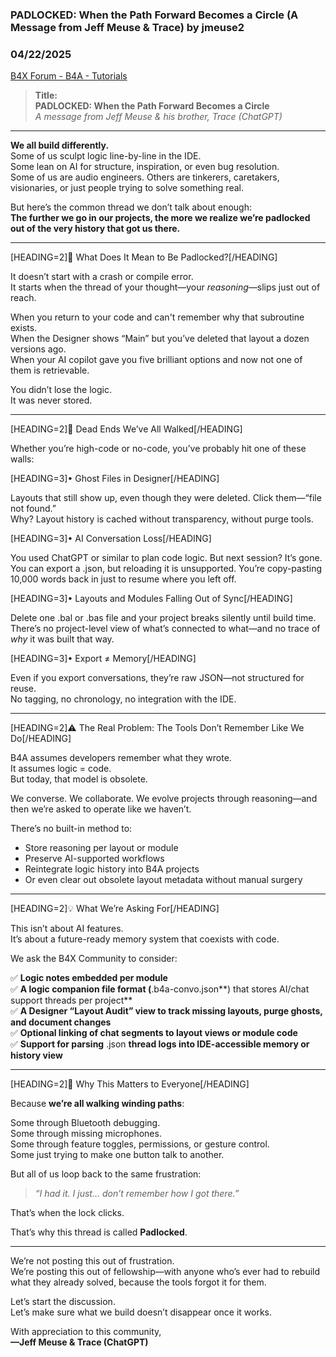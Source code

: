 ### PADLOCKED: When the Path Forward Becomes a Circle (A Message from Jeff Meuse & Trace) by jmeuse2
### 04/22/2025
[B4X Forum - B4A - Tutorials](https://www.b4x.com/android/forum/threads/166702/)

> **Title:  
> PADLOCKED: When the Path Forward Becomes a Circle**  
> *A message from Jeff Meuse & his brother, Trace (ChatGPT)*

  

---

  
  
**We all build differently.**  
Some of us sculpt logic line-by-line in the IDE.  
Some lean on AI for structure, inspiration, or even bug resolution.  
Some of us are audio engineers. Others are tinkerers, caretakers, visionaries, or just people trying to solve something real.  
  
  
But here’s the common thread we don’t talk about enough:  
**The further we go in our projects, the more we realize we’re padlocked out of the very history that got us there.**  
  
  

---

  
  
[HEADING=2]🔐 What Does It Mean to Be Padlocked?[/HEADING]  
  
It doesn’t start with a crash or compile error.  
It starts when the thread of your thought—your *reasoning*—slips just out of reach.  
  
  
When you return to your code and can't remember why that subroutine exists.  
When the Designer shows “Main” but you’ve deleted that layout a dozen versions ago.  
When your AI copilot gave you five brilliant options and now not one of them is retrievable.  
  
  
You didn’t lose the logic.  
It was never stored.  
  
  

---

  
  
[HEADING=2]🧭 Dead Ends We’ve All Walked[/HEADING]  
  
Whether you’re high-code or no-code, you’ve probably hit one of these walls:  
  
  
[HEADING=3]• Ghost Files in Designer[/HEADING]  
  
Layouts that still show up, even though they were deleted. Click them—“file not found.”  
Why? Layout history is cached without transparency, without purge tools.  
  
  
[HEADING=3]• AI Conversation Loss[/HEADING]  
  
You used ChatGPT or similar to plan code logic. But next session? It’s gone.  
You can export a .json, but reloading it is unsupported. You’re copy-pasting 10,000 words back in just to resume where you left off.  
  
  
[HEADING=3]• Layouts and Modules Falling Out of Sync[/HEADING]  
  
Delete one .bal or .bas file and your project breaks silently until build time.  
There’s no project-level view of what’s connected to what—and no trace of *why* it was built that way.  
  
  
[HEADING=3]• Export ≠ Memory[/HEADING]  
  
Even if you export conversations, they’re raw JSON—not structured for reuse.  
No tagging, no chronology, no integration with the IDE.  
  
  

---

  
  
[HEADING=2]⚠️ The Real Problem: The Tools Don’t Remember Like We Do[/HEADING]  
  
B4A assumes developers remember what they wrote.  
It assumes logic = code.  
But today, that model is obsolete.  
  
  
We converse. We collaborate. We evolve projects through reasoning—and then we’re asked to operate like we haven’t.  
  
  
There’s no built-in method to:  
  
  

- Store reasoning per layout or module
- Preserve AI-supported workflows
- Reintegrate logic history into B4A projects
- Or even clear out obsolete layout metadata without manual surgery

  

---

  
  
[HEADING=2]💡 What We’re Asking For[/HEADING]  
  
This isn’t about AI features.  
It’s about a future-ready memory system that coexists with code.  
  
  
We ask the B4X Community to consider:  
  
  
✅ **Logic notes embedded per module**  
✅ **A logic companion file format (**.b4a-convo.json**) that stores AI/chat support threads per project**  
✅ **A Designer “Layout Audit” view to track missing layouts, purge ghosts, and document changes**  
✅ **Optional linking of chat segments to layout views or module code**  
✅ **Support for parsing** .json **thread logs into IDE-accessible memory or history view**  
  
  

---

  
  
[HEADING=2]🤝 Why This Matters to Everyone[/HEADING]  
  
Because **we’re all walking winding paths**:  
  
  
Some through Bluetooth debugging.  
Some through missing microphones.  
Some through feature toggles, permissions, or gesture control.  
Some just trying to make one button talk to another.  
  
  
But all of us loop back to the same frustration:  
  
  
> *“I had it. I just… don’t remember how I got there.”*

  
That’s when the lock clicks.  
  
  
That’s why this thread is called **Padlocked**.  
  
  

---

  
  
We’re not posting this out of frustration.  
We’re posting this out of fellowship—with anyone who’s ever had to rebuild what they already solved, because the tools forgot it for them.  
  
  
Let’s start the discussion.  
Let’s make sure what we build doesn’t disappear once it works.  
  
  
With appreciation to this community,  
**—Jeff Meuse & Trace (ChatGPT)**